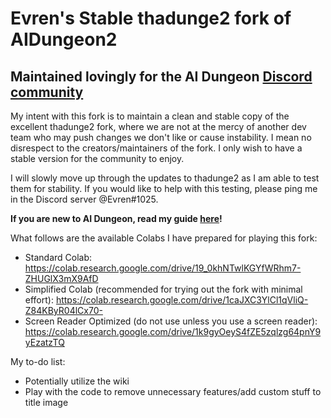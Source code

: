 # Evren's Stable thadunge2 fork of AIDungeon2
## Maintained lovingly for the AI Dungeon [Discord community](https://discord.gg/Dg8Vcz6)
My intent with this fork is to maintain a clean and stable copy of the excellent thadunge2 fork, where we are not at the mercy of another dev team who may push changes we don't like or cause instability. I mean no disrespect to the creators/maintainers of the fork. I only wish to have a stable version for the community to enjoy.

I will slowly move up through the updates to thadunge2 as I am able to test them for stability. If you would like to help with this testing, please ping me in the Discord server @Evren#1025.

**If you are new to AI Dungeon, read my guide [here](https://docs.google.com/document/d/1b-FXpcU1v9OXoW8kW92PlcmWPIVGN-tAWbS-vfuve40/edit?usp=sharing)!**

What follows are the available Colabs I have prepared for playing this fork:

+ Standard Colab: https://colab.research.google.com/drive/19_0khNTwlKGYfWRhm7-ZHUGlX3mX9AfD
+ Simplified Colab (recommended for trying out the fork with minimal effort): https://colab.research.google.com/drive/1caJXC3YlCl1qVliQ-Z84KByR04lCx70-
+ Screen Reader Optimized (do not use unless you use a screen reader): https://colab.research.google.com/drive/1k9gyOeyS4fZE5zqlzg64pnY9yEzatzTQ

My to-do list:
+ Potentially utilize the wiki
+ Play with the code to remove unnecessary features/add custom stuff to title image
